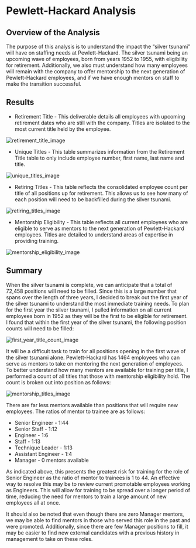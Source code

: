 # Pewlett-Hackard Analysis

## Overview of the Analysis

The purpose of this analysis is to understand the impact the “silver tsunami” will have on staffing needs at Pewlett-Hackard. The silver tsunami being an upcoming wave of employees, born from years 1952 to 1955, with eligibility for retirement. Additionally, we also must understand how many employees will remain with the company to offer mentorship to the next generation of Pewlett-Hackard employees, and if we have enough mentors on staff to make the transition successful.

## Results

* Retirement Title - This deliverable details all employees with upcoming retirement dates who are still with the company. Titles are isolated to the most current title held by the employee.

![retirement_title_image](https://user-images.githubusercontent.com/110419577/198190811-ad44f74f-50c3-478e-83d1-367baf986f45.png)

* Unique Titles - This table summarizes information from the Retirement Title table to only include employee number, first name, last name and title.

![unique_titles_image](https://user-images.githubusercontent.com/110419577/198190844-6ddc755d-d387-44cc-81db-511a1e6ade05.png)

* Retiring Titles - This table reflects the consolidated employee count per title of all positions up for retirement. This allows us to see how many of each position will need to be backfilled during the silver tsunami.

![retiring_titles_image](https://user-images.githubusercontent.com/110419577/198190872-a257b3b4-395c-4670-b587-9f000034f6a9.png)
    
* Mentorship Eligibility - This table reflects all current employees who are eligible to serve as mentors to the next generation of Pewlett-Hackard employees. Titles are detailed to understand areas of expertise in providing training.

![mentorship_eligibility_image](https://user-images.githubusercontent.com/110419577/198190980-e7b74df1-fa3f-4073-a74c-f42f17475269.png)

## Summary

When the silver tsunami is complete, we can anticipate that a total of 72,458 positions will need to be filled. Since this is a large number that spans over the length of three years, I decided to break out the first year of the silver tsunami to understand the most immediate training needs. To plan for the first year the silver tsunami, I pulled information on all current employees born in 1952 as they will be the first to be eligible for retirement. I found that within the first year of the silver tsunami, the following position counts will need to be filled:

![first_year_title_count_image](https://user-images.githubusercontent.com/110419577/198192456-4bf4acb6-fc51-4e7b-b61c-b1c1d335e90c.png)

It will be a difficult task to train for all positions opening in the first wave of the silver tsunami alone. Pewlett-Hackard has 1464 employees who can serve as mentors to take on mentoring the next generation of employees. To better understand how many mentors are available for training per title, I performed a count of all titles that those with mentorship eligibility hold. The count is broken out into position as follows:

![mentorship_titles_image](https://user-images.githubusercontent.com/110419577/198192828-b362d4a0-136e-46cb-898d-59ae7c0b8399.png)
    
There are far less mentors available than positions that will require new employees. The ratios of mentor to trainee are as follows:
 
* Senior Engineer - 1:44
* Senior Staff - 1:12
* Engineer - 1:6
* Staff - 1:13
* Technique Leader - 1:13
* Assistant Engineer - 1:4
* Manager - 0 mentors available
    
 As indicated above, this presents the greatest risk for training for the role of Senior Engineer as the ratio of mentor to trainees is 1 to 44. An effective way to resolve this may be to review current promotable employees working as Engineers. This will allow for training to be spread over a longer period of time, reducing the need for mentors to train a large amount of new employees all at once. 
 
It should also be noted that even though there are zero Manager mentors, we may be able to find mentors in those who served this role in the past and were promoted. Additionally, since there are few Manager positions to fill, it may be easier to find new external candidates with a previous history in management to take on these roles.

